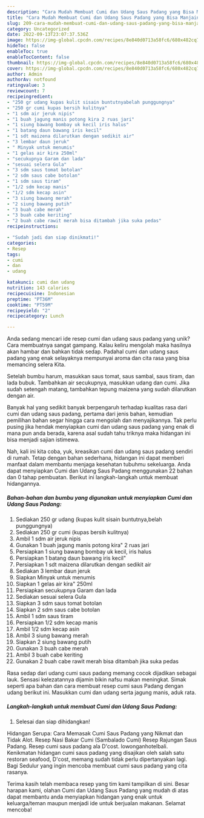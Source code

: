 ```yaml
---
description: "Cara Mudah Membuat Cumi dan Udang Saus Padang yang Bisa Manjain Lidah"
title: "Cara Mudah Membuat Cumi dan Udang Saus Padang yang Bisa Manjain Lidah"
slug: 209-cara-mudah-membuat-cumi-dan-udang-saus-padang-yang-bisa-manjain-lidah
category: Uncategorized
date: 2022-09-13T23:07:37.536Z
image: https://img-global.cpcdn.com/recipes/8e840d0713a58fc6/680x482cq70/cumi-dan-udang-saus-padang-foto-resep-utama.jpg
hideToc: false
enableToc: true
enableTocContent: false
thumbnail: https://img-global.cpcdn.com/recipes/8e840d0713a58fc6/680x482cq70/cumi-dan-udang-saus-padang-foto-resep-utama.jpg
cover: https://img-global.cpcdn.com/recipes/8e840d0713a58fc6/680x482cq70/cumi-dan-udang-saus-padang-foto-resep-utama.jpg
author: Admin
authorAv: notfound
ratingvalue: 3
reviewcount: 7
recipeingredient:
- "250 gr udang kupas kulit sisain buntutnyabelah punggungnya"
- "250 gr cumi kupas bersih kulitnya"
- "1 sdm air jeruk nipis"
- "1 buah jagung manis potong kira 2 ruas jari"
- "1 siung bawang bombay uk kecil iris halus"
- "1 batang daun bawang iris kecil"
- "1 sdt maizena dilarutkan dengan sedikit air"
- "3 lembar daun jeruk"
- " Minyak untuk menumis"
- "1 gelas air kira 250ml"
- "secukupnya Garam dan lada"
- "sesuai selera Gula"
- "3 sdm saus tomat botolan"
- "2 sdm saus cabe botolan"
- "1 sdm saus tiram"
- "1/2 sdm kecap manis"
- "1/2 sdm kecap asin"
- "3 siung bawang merah"
- "2 siung bawang putih"
- "3 buah cabe merah"
- "3 buah cabe keriting"
- "2 buah cabe rawit merah bisa ditambah jika suka pedas"
recipeinstructions:

- "Sudah jadi dan siap dinikmati!"
categories:
- Resep
tags:
- cumi
- dan
- udang

katakunci: cumi dan udang 
nutrition: 143 calories
recipecuisine: Indonesian
preptime: "PT36M"
cooktime: "PT59M"
recipeyield: "2"
recipecategory: Lunch

---
```





Anda sedang mencari ide resep cumi dan udang saus padang yang unik? Cara membuatnya sangat gampang. Kalau keliru mengolah maka hasilnya akan hambar dan bahkan tidak sedap. Padahal cumi dan udang saus padang yang enak selayaknya mempunyai aroma dan cita rasa yang bisa memancing selera Kita.





Setelah bumbu harum, masukkan saus tomat, saus sambal, saus tiram, dan lada bubuk. Tambahkan air secukupnya, masukkan udang dan cumi. Jika sudah setengah matang, tambahkan tepung maizena yang sudah dilarutkan dengan air.

Banyak hal yang sedikit banyak berpengaruh terhadap kualitas rasa dari cumi dan udang saus padang, pertama dari jenis bahan, kemudian pemilihan bahan segar hingga cara mengolah dan menyajikannya. Tak perlu pusing jika hendak menyiapkan cumi dan udang saus padang yang enak di mana pun anda berada, karena asal sudah tahu triknya maka hidangan ini bisa menjadi sajian istimewa.






Nah, kali ini kita coba, yuk, kreasikan cumi dan udang saus padang sendiri di rumah. Tetap dengan bahan sederhana, hidangan ini dapat memberi manfaat dalam membantu menjaga kesehatan tubuhmu sekeluarga. Anda dapat menyiapkan Cumi dan Udang Saus Padang menggunakan 22 bahan dan 0 tahap pembuatan. Berikut ini langkah-langkah untuk membuat hidangannya.

<!--inarticleads1-->

##### Bahan-bahan dan bumbu yang digunakan untuk menyiapkan Cumi dan Udang Saus Padang:

1. Sediakan 250 gr udang (kupas kulit sisain buntutnya,belah punggungnya)
1. Sediakan 250 gr cumi (kupas bersih kulitnya)
1. Ambil 1 sdm air jeruk nipis
1. Gunakan 1 buah jagung manis potong kira&#34; 2 ruas jari
1. Persiapkan 1 siung bawang bombay uk kecil, iris halus
1. Persiapkan 1 batang daun bawang iris kecil&#34;
1. Persiapkan 1 sdt maizena dilarutkan dengan sedikit air
1. Sediakan 3 lembar daun jeruk
1. Siapkan  Minyak untuk menumis
1. Siapkan 1 gelas air kira&#34; 250ml
1. Persiapkan secukupnya Garam dan lada
1. Sediakan sesuai selera Gula
1. Siapkan 3 sdm saus tomat botolan
1. Siapkan 2 sdm saus cabe botolan
1. Ambil 1 sdm saus tiram
1. Persiapkan 1/2 sdm kecap manis
1. Ambil 1/2 sdm kecap asin
1. Ambil 3 siung bawang merah
1. Siapkan 2 siung bawang putih
1. Gunakan 3 buah cabe merah
1. Ambil 3 buah cabe keriting
1. Gunakan 2 buah cabe rawit merah bisa ditambah jika suka pedas


Rasa sedap dari udang cumi saus padang memang cocok dijadikan sebagai lauk. Sensasi kelezatannya dijamin bikin nafsu makan meningkat. Simak seperti apa bahan dan cara membuat resep cumi saus Padang dengan udang berikut ini. Masukkan cumi dan udang serta jagung manis, aduk rata. 

<!--inarticleads2-->

##### Langkah-langkah untuk membuat Cumi dan Udang Saus Padang:


1. Selesai dan siap dihidangkan!

Hidangan Serupa: Cara Memasak Cumi Saus Padang yang Nikmat dan Tidak Alot. Resep Nasi Bakar Cumi (Sambalado Cumi) Resep Rajungan Saus Padang. Resep cumi saus padang ala D&#39;cost. lowonganhotelbali. Kenikmatan hidangan cumi saus padang yang disajikan oleh salah satu restoran seafood, D&#39;cost, memang sudah tidak perlu dipertanyakan lagi. Bagi Sedulur yang ingin mencoba membuat cumi saus padang yang cita rasanya. 

Terima kasih telah membaca resep yang tim kami tampilkan di sini. Besar harapan kami, olahan Cumi dan Udang Saus Padang yang mudah di atas dapat membantu anda menyiapkan hidangan yang enak untuk keluarga/teman maupun menjadi ide untuk berjualan makanan. Selamat mencoba!
